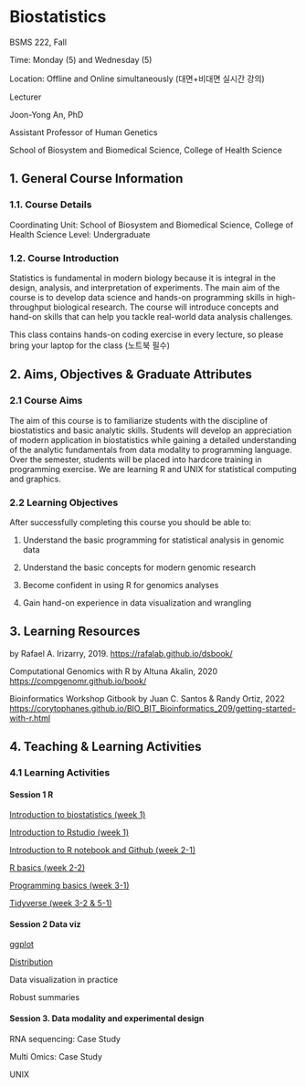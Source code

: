 # Biostatistics 

BSMS 222, Fall

Time: Monday (5) and Wednesday (5)

Location: Offline and Online simultaneously (대면+비대면 실시간 강의)


Lecturer

Joon-Yong An, PhD

Assistant Professor of Human Genetics

School of Biosystem and Biomedical Science, College of Health Science


## 1. General Course Information

### 1.1. Course Details

Coordinating Unit: School of Biosystem and Biomedical Science, College of Health Science
Level: Undergraduate 

### 1.2. Course Introduction

Statistics is fundamental in modern biology because it is integral in the design, analysis, and interpretation of experiments. The main aim of the course is to develop data science and hands-on programming skills in high-throughput biological research. The course will introduce concepts and hand-on skills that can help you tackle real-world data analysis challenges. 

This class contains hands-on coding exercise in every lecture, so please bring your laptop for the class (노트북 필수)

## 2. Aims, Objectives & Graduate Attributes

### 2.1 Course Aims

The aim of this course is to familiarize students with the discipline of biostatistics and basic analytic skills. Students will develop an appreciation of modern application in biostatistics while gaining a detailed understanding of the analytic fundamentals from data modality to programming language. Over the semester, students will be placed into hardcore training in programming exercise. We are learning R and UNIX for statistical computing and graphics. 


### 2.2 Learning Objectives
After successfully completing this course you should be able to:

1. Understand the basic programming for statistical analysis in genomic data

2. Understand the basic concepts for modern genomic research

3. Become confident in using R for genomics analyses

4. Gain hand-on experience in data visualization and wrangling


## 3. Learning Resources

<Introduction to Data Science> by Rafael A. Irizarry, 2019. 
https://rafalab.github.io/dsbook/

Computational Genomics with R by Altuna Akalin, 2020
https://compgenomr.github.io/book/ 

Bioinformatics Workshop Gitbook by Juan C. Santos & Randy Ortiz, 2022
https://corytophanes.github.io/BIO_BIT_Bioinformatics_209/getting-started-with-r.html 


## 4. Teaching & Learning Activities
### 4.1 Learning Activities
  
#### Session 1 R 
  
[Introduction to biostatistics (week 1)](https://www.dropbox.com/s/cn517by1hhc9c3x/Introduction.pptx?dl=0) 
  
[Introduction to Rstudio (week 1)](https://docs.google.com/presentation/d/1io0lPt04rNdfhjfUWTTEyVHZfQqy-3IcSZn0_xB7ys8/edit?usp=sharing)
  
[Introduction to R notebook and Github (week 2-1)](https://docs.google.com/presentation/d/1IFGp_IuLCVWeQy4hFVFdkU081LTB9SkJX4sfMO3ct8M/edit?usp=sharing)
  
[R basics (week 2-2)](https://docs.google.com/presentation/d/1itIg6Thp6sn6Saaw3rQNl07XppmqAUtsGwhLSCHnl8I/edit?usp=sharing)
  
[Programming basics (week 3-1)](https://docs.google.com/presentation/d/1kGtbLJxBNW-MZMkpgzAwo6vBumdi2RQU2rQypZMfl-I/edit?usp=sharing)
  
[Tidyverse (week 3-2 & 5-1)](https://docs.google.com/presentation/d/19xiT-7wL7UKr9IT82wd9kpgmRUbli6D8UFAyNbob6-k/edit?usp=sharing)

#### Session 2 Data viz
  
[ggplot](https://docs.google.com/presentation/d/1EGhScgT-2l2O1UohW3Zo_Hp9-TF4f-lnh_L0slNmxaA/edit?usp=sharing)
  
[Distribution](https://docs.google.com/presentation/d/1x9fRYL5vqiDJyR1di8I0C4_YLd4gyMJ3rJf9O8YR3kw/edit?usp=sharing)
  
Data visualization in practice
  
Robust summaries 


#### Session 3. Data modality and experimental design

RNA sequencing: Case Study

Multi Omics: Case Study

UNIX





